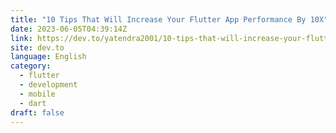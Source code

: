```yaml
---
title: "10 Tips That Will Increase Your Flutter App Performance By 10X"
date: 2023-06-05T04:39:14Z
link: https://dev.to/yatendra2001/10-tips-that-will-increase-your-flutter-app-performance-by-10x-g3j?utm_medium=RSS&utm_source=news.12bit.vn
site: dev.to
language: English
category:
  - flutter
  - development
  - mobile
  - dart
draft: false
---
```

